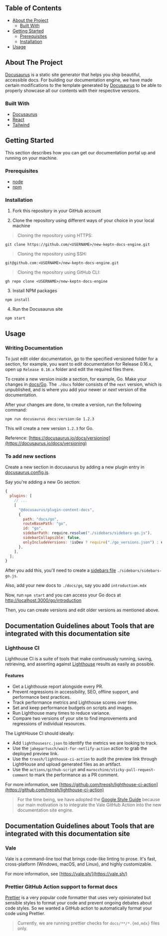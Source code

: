 <!-- TABLE OF CONTENTS -->

## Table of Contents

- [About the Project](#about-the-project)
  - [Built With](#built-with)
- [Getting Started](#getting-started)
  - [Prerequisites](#prerequisites)
  - [Installation](#installation)
- [Usage](#usage)

<!-- ABOUT THE PROJECT -->

## About The Project

[Docusaurus](https://docusaurus.io/) is a static site generator that helps you ship beautiful, accessible docs. For building our documentation engine, we have made certain modifications to the template generated by [Docusaurus](https://docusaurus.io) to be able to properly showcase all our contents with their respective versions.

### Built With

- [Docusaurus](https://docusaurus.io/)
- [React](https://reactjs.org/)
- [Tailwind](https://tailwindcss.com/)

<!-- GETTING STARTED -->

## Getting Started

This section describes how you can get our documentation portal up and running on your machine.

### Prerequisites

- [node](https://nodejs.org/en/)
- [npm](https://www.npmjs.com/)

### Installation

1. Fork this repository in your GitHub account

2. Clone the repository using different ways of your choice in your local machine

> Cloning the repository using HTTPS:

```shell
git clone https://github.com/<USERNAME>/new-keptn-docs-engine.git
```

> Cloning the repository using SSH:

```shell
git@github.com:<USERNAME>/new-keptn-docs-engine.git
```

> Cloning the repository using GitHub CLI:

```shell
gh repo clone <USERNAME>/new-keptn-docs-engine
```

3. Install NPM packages

```shell
npm install
```

4. Run the Docusaurus site

```shell
npm start
```

<!-- USAGE EXAMPLES -->

## Usage

<!-- In usage, mention how to edit the docs, how to update versions, etc. -->

### Writing Documentation

To just edit older documentation, go to the specified versioned folder for a section, for example, you want to edit documentation for Release 0.16.x, open up `Release 0.16.x` folder and edit the required files there.

To create a new version inside a section, for example, Go. Make your changes in [docs/Go](./docs/Go). The `./docs` folder consists of the `next` version, which is unpublished, and is where you add your newer or _next_ version of the documentation.

After your changes are done, to create a version, run the following command:

```shell
npm run docusaurus docs:version:Go 1.2.3
```

This will create a new version `1.2.3` for Go.

Reference: [https://docusaurus.io/docs/versioning](https://docusaurus.io/docs/versioning)

### To add new sections

Create a new section in docusaurus by adding a new plugin entry in [docusaurus.config.js](./docusaurus.config.js).

Say you're adding a new Go section:

```javascript
{
  plugins: [
    // ...
    [
      "@docusaurus/plugin-content-docs",
      {
        path: "docs/go",
        routeBasePath: "go",
        id: "go",
        sidebarPath: require.resolve("./sidebars/sidebars-go.js"),
        sidebarCollapsible: false,
        onlyIncludeVersions: !isDev ? require("./go_versions.json") : undefined,
      },
    ],
  ];
}
```

After you add this, you'll need to create a [sidebars file](https://docusaurus.io/docs/sidebar) `./sidebars/sidebars-go.js`.

Also, add your new docs to `./docs/go`, say you add `introduction.mdx`

Now, run `npm start` and you can access your Go docs at [http://localhost:3000/go/introduction](http://localhost:3000/go/introduction)

Then, you can create versions and edit older versions as mentioned above.

## Documentation Guidelines about Tools that are integrated with this documentation site

### Lighthouse CI

Lighthouse CI is a suite of tools that make continuously running, saving, retrieving, and asserting against [Lighthouse](https://github.com/GoogleChrome/lighthouse) results as easily as possible.

#### Features

- Get a Lighthouse report alongside every PR.
- Prevent regressions in accessibility, SEO, offline support, and performance best practices.
- Track performance metrics and Lighthouse scores over time.
- Set and keep performance budgets on scripts and images.
- Run Lighthouse many times to reduce variance.
- Compare two versions of your site to find improvements and regressions of individual resources.

The LightHouse CI should ideally:

- Add `lighthousesrc.json` to identify the metrics we are looking to track.
- Use the `jakepartusch/wait-for-netlify-action` action to grab the deployed preview link.
- Use the `treosh/lighthouse-ci-action` to audit the preview link through LightHouse and upload generated files as an artifact.
- Use the `actions/github-script` and `marocchino/sticky-pull-request-comment` to mark the performance as a PR comment.

For more information, see [https://github.com/treosh/lighthouse-ci-action](https://github.com/treosh/lighthouse-ci-action)

> For the time being, we have adopted the [Google Style Guide](https://google.github.io/styleguide/) because our main motivation is to integrate the Vale GitHub Action into the new documentation site engine.

## Documentation Guidelines about Tools that are integrated with this documentation site

### Vale

Vale is a command-line tool that brings code-like linting to prose. It's fast, cross-platform (Windows, macOS, and Linux), and highly customizable.

For more information, see [https://vale.sh/](https://vale.sh/)

### Prettier GitHub Action support to format docs

[Prettier](https://prettier.io/) is a very popular code formatter that uses very opinionated but sensible styles to format your code and prevent ongoing debates about code styles. So we wanted a GitHub action to automatically format your code using Prettier.

> Currently, we are running prettier checks for `docs/**/*.{md,mdx}` files only.
